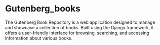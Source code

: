 # Gutenberg_books
The Gutenberg Book Repository is a web application designed to manage and showcase a collection of books. Built using the Django framework, it offers a user-friendly interface for browsing, searching, and accessing information about various books.
